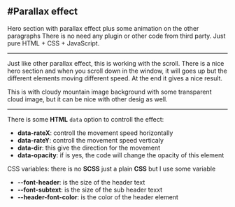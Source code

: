#Parallax effect
---
Hero section with parallax effect plus some animation on the other paragraphs
There is no need any plugin or other code from third party. Just pure HTML + CSS + JavaScript.

---

Just like other parallax effect, this is working with the scroll. There is a nice hero section and when you scroll down in the window, it will goes up but the different elements moving different speed. At the end it gives a nice result.

This is with cloudy mountain image background with some transparent cloud image, but it can be nice with other desig as well.

---

There is some **HTML** `data` option to controll the effect:

* **data-rateX**: controll the movement speed horizontally
* **data-rateY**: controll the movement speed verticaly
* **data-dir**: this give the direction for the movement
* **data-opacity**: if is yes, the code will change the opacity of this element

CSS variables:
there is no **SCSS** just a plain **CSS** but I use some variable

* **--font-header**:  is the size of the header text
* **--font-subtext**: is the size of the sub header texxt
* **--header-font-color**: is the color of the header element